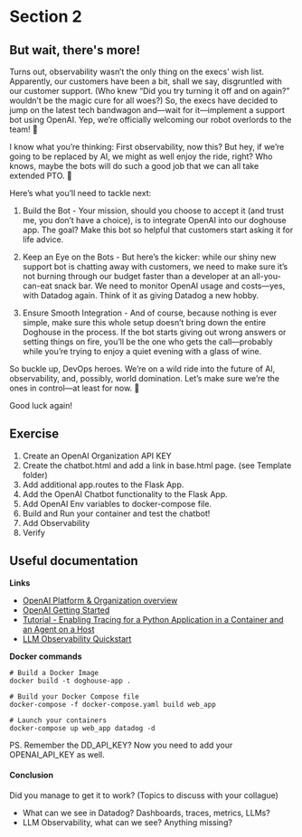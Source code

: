 # Section 2

## But wait, there's more!

Turns out, observability wasn’t the only thing on the execs' wish list. Apparently, our customers have been a bit, shall we say, disgruntled with our customer support. (Who knew “Did you try turning it off and on again?” wouldn’t be the magic cure for all woes?) So, the execs have decided to jump on the latest tech bandwagon and—wait for it—implement a support bot using OpenAI. Yep, we’re officially welcoming our robot overlords to the team! 🤖

I know what you’re thinking: First observability, now this? But hey, if we’re going to be replaced by AI, we might as well enjoy the ride, right? Who knows, maybe the bots will do such a good job that we can all take extended PTO. 🌴

Here’s what you’ll need to tackle next:
1. Build the Bot - Your mission, should you choose to accept it (and trust me, you don’t have a choice), is to integrate OpenAI into our doghouse app. The goal? Make this bot so helpful that customers start asking it for life advice.

2. Keep an Eye on the Bots - But here’s the kicker: while our shiny new support bot is chatting away with customers, we need to make sure it’s not burning through our budget faster than a developer at an all-you-can-eat snack bar. We need to monitor OpenAI usage and costs—yes, with Datadog again. Think of it as giving Datadog a new hobby.

3. Ensure Smooth Integration - And of course, because nothing is ever simple, make sure this whole setup doesn’t bring down the entire Doghouse in the process. If the bot starts giving out wrong answers or setting things on fire, you’ll be the one who gets the call—probably while you’re trying to enjoy a quiet evening with a glass of wine.

So buckle up, DevOps heroes. We’re on a wild ride into the future of AI, observability, and, possibly, world domination. Let’s make sure we’re the ones in control—at least for now. 🚀

Good luck again!

## Exercise
1. Create an OpenAI Organization API KEY 
2. Create the chatbot.html and add a link in base.html page. (see Template folder) 
3. Add additional app.routes to the Flask App.
4. Add the OpenAI Chatbot functionality to the Flask App.
5. Add OpenAI Env variables to docker-compose file.
6. Build and Run your container and test the chatbot!
7. Add Observability
8. Verify

## Useful documentation

**Links**

- [OpenAI Platform & Organization overview](https://platform.openai.com/organization/api-keys)
- [OpenAI Getting Started](https://platform.openai.com/docs/guides/chat-completions/getting-started)
- [Tutorial - Enabling Tracing for a Python Application in a Container and an Agent on a Host](https://docs.datadoghq.com/tracing/guide/tutorial-enable-python-container-agent-host/)
- [LLM Observability Quickstart](https://docs.datadoghq.com/llm_observability/quickstart/?site=us)

**Docker commands** 
```
# Build a Docker Image
docker build -t doghouse-app .

# Build your Docker Compose file
docker-compose -f docker-compose.yaml build web_app

# Launch your containers
docker-compose up web_app datadog -d
```

PS. Remember the DD_API_KEY? Now you need to add your OPENAI_API_KEY as well.


#### Conclusion

Did you manage to get it to work? 
(Topics to discuss with your collague)
- What can we see in Datadog? Dashboards, traces, metrics, LLMs?
- LLM Observability, what can we see? Anything missing?


